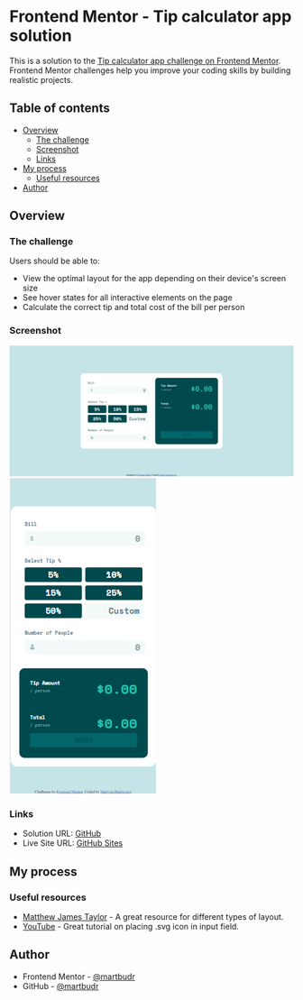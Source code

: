 # Frontend Mentor - Tip calculator app solution

This is a solution to the [Tip calculator app challenge on Frontend Mentor](https://www.frontendmentor.io/challenges/tip-calculator-app-ugJNGbJUX). Frontend Mentor challenges help you improve your coding skills by building realistic projects.

## Table of contents

- [Overview](#overview)
  - [The challenge](#the-challenge)
  - [Screenshot](#screenshot)
  - [Links](#links)
- [My process](#my-process)
  - [Useful resources](#useful-resources)
- [Author](#author)

## Overview

### The challenge

Users should be able to:

- View the optimal layout for the app depending on their device's screen size
- See hover states for all interactive elements on the page
- Calculate the correct tip and total cost of the bill per person

### Screenshot

![Desktop](./screenshot_desktop.png)
![Mobile](./screenshot_mobile.png)

### Links

- Solution URL: [GitHub](https://github.com/martbudr/Frontend-Mentor---Tip-calculator-app)
- Live Site URL: [GitHub Sites](https://martbudr.github.io/Frontend-Mentor---Tip-calculator-app/)

## My process

### Useful resources

- [Matthew James Taylor](https://matthewjamestaylor.com/2-column-layouts#static-2-column-grid) - A great resource for different types of layout.
- [YouTube](https://www.youtube.com/watch?v=rWjntaq4FW4&ab_channel=zFunxWebDevelopementIdeas) - Great tutorial on placing .svg icon in input field.

## Author

- Frontend Mentor - [@martbudr](https://www.frontendmentor.io/profile/martbudr)
- GitHub - [@martbudr](https://www.github.com/martbudr)
